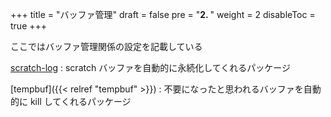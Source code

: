 +++
title = "バッファ管理"
draft = false
pre = "<b>2. </b>"
weight = 2
disableToc = true
+++

ここではバッファ管理関係の設定を記載している

[scratch-log](buffer-management/.org)
: scratch バッファを自動的に永続化してくれるパッケージ

[tempbuf]({{< relref "tempbuf" >}})
: 不要になったと思われるバッファを自動的に kill してくれるパッケージ
